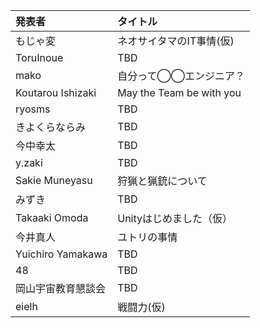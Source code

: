 | 発表者             | タイトル                 |
|:-------------------|:-------------------------|
| もじゃ変           | ネオサイタマのIT事情(仮) |
| ToruInoue          | TBD                      |
| mako               | 自分って◯◯エンジニア？ | 
| Koutarou Ishizaki  | May the Team be with you |
| ryosms             | TBD                      |
| きよくらならみ     | TBD                      |
| 今中幸太           | TBD                      |
| y.zaki             | TBD                      |
| Sakie Muneyasu     | 狩猟と猟銃について       |
| みずき             | TBD                      |
| Takaaki Omoda      | Unityはじめました（仮）  |
| 今井真人           | ユトリの事情             |
| Yuichiro Yamakawa  | TBD                      |
| 48                 | TBD                      |
| 岡山宇宙教育懇談会 | TBD                      |
| eielh              | 戦闘力(仮)               |
